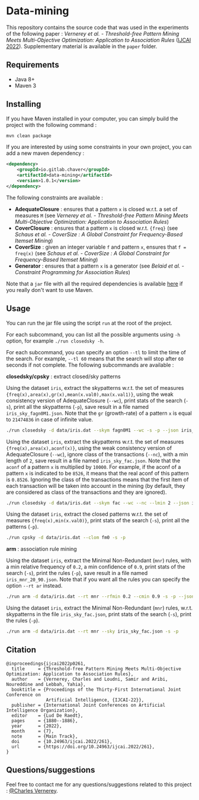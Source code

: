 # Data-mining

This repository contains the source code that was used in the experiments of the following paper : *Vernerey et al. - Threshold-free Pattern Mining Meets Multi-Objective Optimization: Application to Association Rules* ([IJCAI 2022](https://www.ijcai.org/proceedings/2022/0261)). Supplementary material is available in the `paper` folder.

## Requirements

- Java 8+
- Maven 3

## Installing

If you have Maven installed in your computer, you can simply build the project with the following command :

```bash
mvn clean package
```

If you are interested by using some constraints in your own project, you can add a new maven dependency :

```xml
<dependency>
    <groupId>io.gitlab.chaver</groupId>
    <artifactId>data-mining</artifactId>
    <version>1.0.1</version>
</dependency>
```

The following constraints are available :

- **AdequateClosure** : ensures that a pattern `x` is closed w.r.t. a set of measures `M` (see *Vernerey et al. - Threshold-free Pattern Mining Meets Multi-Objective Optimization: Application to Association Rules*)
- **CoverClosure** : ensures that a pattern `x` is closed w.r.t. `{freq}` (see *Schaus et al. - CoverSize : A Global Constraint for Frequency-Based Itemset Mining*)
- **CoverSize** : given an integer variable `f` and pattern `x`, ensures that `f = freq(x)` (see *Schaus et al. - CoverSize : A Global Constraint for Frequency-Based Itemset Mining*)
- **Generator** : ensures that a pattern `x` is a generator (see *Belaid et al. - Constraint Programming for Association Rules*)

Note that a `jar` file with all the required dependencies is available [here](https://s01.oss.sonatype.org/service/local/artifact/maven/redirect?r=releases&g=io.gitlab.chaver&a=data-mining&v=1.0.1&e=jar&c=jar-with-dependencies) if you really don't want to use Maven.

## Usage

You can run the jar file using the script `run` at the root of the project. 

For each subcommand, you can list all the possible arguments using `-h` option, for example `./run closedsky -h`.

For each subcommand, you can specify an option `--tl` to limit the time of the search. For example, `--tl 60` means that the search will stop after `60` seconds if not complete. The following subcommands are available :

**closedsky/cpsky** : extract closed/sky patterns

Using the dataset `iris`, extract the skypatterns w.r.t. the set of measures `{freq(x),area(x),gr(x),mean(x.val0),max(x.val1)}`, using the weak consistency version of AdequateClosure (`--wc`), print stats of the search (`-s`), print all the skypatterns (`-p`), save result in a file named `iris_sky_fagn0M1.json`. Note that the `gr` (growth-rate) of a pattern `x` is equal to `21474836` in case of infinite value.

```bash
./run closedsky -d data/iris.dat --skym fagn0M1 --wc -s -p --json iris_sky_fagn0M1.json
```

Using the dataset `iris`, extract the skypatterns w.r.t. the set of measures `{freq(x),area(x),aconf(x)}`, using the weak consistency version of AdequateClosure (`--wc`), ignore class of the transactions (`--nc`), with a min length of `2`, save result in a file named `iris_sky_fac.json`. Note that the `aconf` of a pattern `x` is multiplied by `10000`. For example, if the aconf of a pattern `x` is indicated to be `8526`, it means that the real aconf of this pattern is `0.8526`. Ignoring the class of the transactions means that the first item of each transaction will be taken into account in the mining (by default, they are considered as class of the transactions and they are ignored).

```bash
./run closedsky -d data/iris.dat --skym fac --wc --nc --lmin 2 --json iris_sky_fac.json
```

Using the dataset `iris`, extract the closed patterns w.r.t. the set of measures `{freq(x),min(x.val0)}`, print stats of the search (`-s`), print all the patterns (`-p`).

```bash
./run cpsky -d data/iris.dat --clom fm0 -s -p
```

**arm** : association rule mining

Using the dataset `iris`, extract the Minimal Non-Redundant (`mnr`) rules, with a min relative frequency of `0.2`, a min confidence of `0.9`, print stats of the search (`-s`), print the rules (`-p`), save result in a file named `iris_mnr_20_90.json`. Note that if you want all the rules you can specify the option `--rt ar` instead.

```bash
./run arm -d data/iris.dat --rt mnr --rfmin 0.2 --cmin 0.9 -s -p --json iris_mnr_20_90.json
```

Using the dataset `iris`, extract the Minimal Non-Redundant (`mnr`) rules, w.r.t. skypatterns in the file `iris_sky_fac.json`, print stats of the search (`-s`), print the rules (`-p`).

```bash
./run arm -d data/iris.dat --rt mnr --sky iris_sky_fac.json -s -p
```

## Citation

```
@inproceedings{ijcai2022p0261,
  title     = {Threshold-free Pattern Mining Meets Multi-Objective Optimization: Application to Association Rules},
  author    = {Vernerey, Charles and Loudni, Samir and Aribi, Noureddine and Lebbah, Yahia},
  booktitle = {Proceedings of the Thirty-First International Joint Conference on
               Artificial Intelligence, {IJCAI-22}},
  publisher = {International Joint Conferences on Artificial Intelligence Organization},
  editor    = {Lud De Raedt},
  pages     = {1880--1886},
  year      = {2022},
  month     = {7},
  note      = {Main Track},
  doi       = {10.24963/ijcai.2022/261},
  url       = {https://doi.org/10.24963/ijcai.2022/261},
}
```



## Questions/suggestions

Feel free to contact me for any questions/suggestions related to this project : [@Charles Vernerey](mailto:charlesvernerey2@gmail.com).